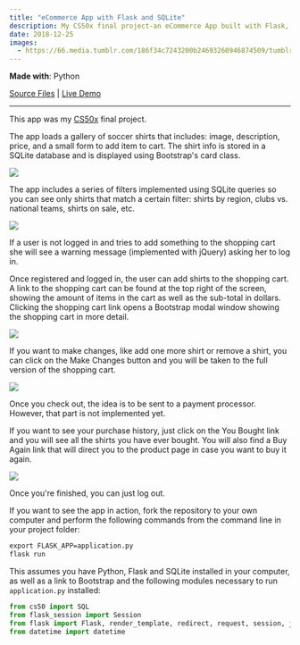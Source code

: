 ```yaml
---
title: "eCommerce App with Flask and SQLite"
description: My CS50x final project-an eCommerce App built with Flask, Jinja, SQLite, jQuery and Bootstrap
date: 2018-12-25
images:
  - https://66.media.tumblr.com/186f34c7243200b24693260946874509/tumblr_pkaxbfmFxT1qz7ur9o1_1280.png
---
```


**Made with**: <i class="fab fa-python"></i> Python

[Source Files](https://github.com/mariobox/flask-ecomm) | [Live Demo](https://murmuring-sea-57778-80e8191256cd.herokuapp.com/) 

<hr />

This app was my [CS50x](https://www.edx.org/course/cs50s-introduction-to-computer-science) final project.

The app loads a gallery of soccer shirts that includes: image, description, price, and a small form to add item to cart. The shirt info is stored in a SQLite database and is displayed using Bootstrap's card class.

<img src="https://66.media.tumblr.com/186f34c7243200b24693260946874509/tumblr_pkaxbfmFxT1qz7ur9o1_1280.png" />

The app includes a series of filters implemented using SQLite queries so you can see only shirts that match a certain filter: shirts by region, clubs vs. national teams, shirts on sale, etc.

<img src="https://66.media.tumblr.com/967710ad3afc4d4d42666525e7fa82b4/tumblr_pkaxbfmFxT1qz7ur9o3_1280.png" />

If a user is not logged in and tries to add something to the shopping cart she will see a warning message (implemented with jQuery) asking her to log in.

Once registered and logged in, the user can add shirts to the shopping cart. A link to the shopping cart can be found at the top right of the screen, showing the amount of items in the cart as well as the sub-total in dollars. Clicking the shopping cart link opens a Bootstrap modal window showing the shopping cart in more detail. 

<img src="https://66.media.tumblr.com/9fa9dd37719e34daf368927164e07827/tumblr_pkaxbfmFxT1qz7ur9o4_1280.png" />

If you want to make changes, like add one more shirt or remove a shirt, you can click on the Make Changes button and you will be taken to the full version of the shopping cart.

<img src="https://66.media.tumblr.com/9789a8543b36eccdf47235a676835c03/tumblr_pkaxbfmFxT1qz7ur9o5_r1_1280.png" />

Once you check out, the idea is to be sent to a payment processor. However, that part is not implemented yet.

If you want to see your purchase history, just click on the You Bought link and you will see all the shirts you have ever bought. You will also find a Buy Again link that will direct you to the product page in case you want to buy it again.

<img src="https://66.media.tumblr.com/9fd4c95ccd60cb229d97366b66098986/tumblr_pkaxbfmFxT1qz7ur9o2_1280.png" />

Once you're finished, you can just log out.

If you want to see the app in action, fork the repository to your own computer and perform the following commands from the command line in your project folder:

``` html
export FLASK_APP=application.py
flask run
```

This assumes you have Python, Flask and SQLite installed in your computer, as well as a link to Bootstrap and the following modules necessary to run `application.py` installed:

``` py
from cs50 import SQL
from flask_session import Session
from flask import Flask, render_template, redirect, request, session, jsonify
from datetime import datetime
```

